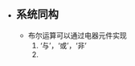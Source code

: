 - ## 系统同构
	- 布尔运算可以通过电器元件实现
		1. ‘与’，‘或’，‘非’
		2. 
<!--stackedit_data:
eyJoaXN0b3J5IjpbMjY1MjY2MjAzXX0=
-->